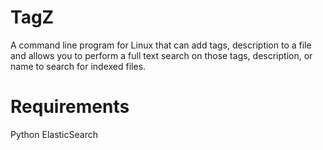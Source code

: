 TagZ
======

A command line program for Linux that can add tags, description to a file and allows you to perform a full text search on those tags, description, or name to search for indexed files. 


Requirements
==============

Python
ElasticSearch
